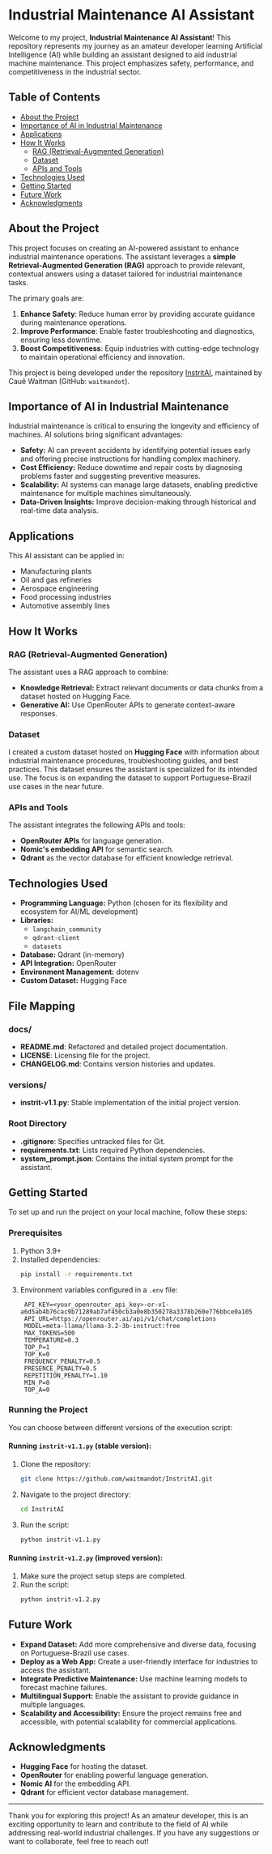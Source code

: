 # Industrial Maintenance AI Assistant

Welcome to my project, **Industrial Maintenance AI Assistant**! This repository represents my journey as an amateur developer learning Artificial Intelligence (AI) while building an assistant designed to aid industrial machine maintenance. This project emphasizes safety, performance, and competitiveness in the industrial sector.

## Table of Contents
- [About the Project](#about-the-project)
- [Importance of AI in Industrial Maintenance](#importance-of-ai-in-industrial-maintenance)
- [Applications](#applications)
- [How It Works](#how-it-works)
  - [RAG (Retrieval-Augmented Generation)](#rag-retrieval-augmented-generation)
  - [Dataset](#dataset)
  - [APIs and Tools](#apis-and-tools)
- [Technologies Used](#technologies-used)
- [Getting Started](#getting-started)
- [Future Work](#future-work)
- [Acknowledgments](#acknowledgments)

## About the Project
This project focuses on creating an AI-powered assistant to enhance industrial maintenance operations. The assistant leverages a **simple Retrieval-Augmented Generation (RAG)** approach to provide relevant, contextual answers using a dataset tailored for industrial maintenance tasks.

The primary goals are:
1. **Enhance Safety**: Reduce human error by providing accurate guidance during maintenance operations.
2. **Improve Performance**: Enable faster troubleshooting and diagnostics, ensuring less downtime.
3. **Boost Competitiveness**: Equip industries with cutting-edge technology to maintain operational efficiency and innovation.

This project is being developed under the repository [InstritAI](https://github.com/waitmandot/InstritAI.git), maintained by Cauê Waitman (GitHub: `waitmandot`).

## Importance of AI in Industrial Maintenance
Industrial maintenance is critical to ensuring the longevity and efficiency of machines. AI solutions bring significant advantages:

- **Safety:** AI can prevent accidents by identifying potential issues early and offering precise instructions for handling complex machinery.
- **Cost Efficiency:** Reduce downtime and repair costs by diagnosing problems faster and suggesting preventive measures.
- **Scalability:** AI systems can manage large datasets, enabling predictive maintenance for multiple machines simultaneously.
- **Data-Driven Insights:** Improve decision-making through historical and real-time data analysis.

## Applications
This AI assistant can be applied in:
- Manufacturing plants
- Oil and gas refineries
- Aerospace engineering
- Food processing industries
- Automotive assembly lines

## How It Works
### RAG (Retrieval-Augmented Generation)
The assistant uses a RAG approach to combine:
- **Knowledge Retrieval:** Extract relevant documents or data chunks from a dataset hosted on Hugging Face.
- **Generative AI:** Use OpenRouter APIs to generate context-aware responses.

### Dataset
I created a custom dataset hosted on **Hugging Face** with information about industrial maintenance procedures, troubleshooting guides, and best practices. This dataset ensures the assistant is specialized for its intended use. The focus is on expanding the dataset to support Portuguese-Brazil use cases in the near future.

### APIs and Tools
The assistant integrates the following APIs and tools:
- **OpenRouter APIs** for language generation.
- **Nomic's embedding API** for semantic search.
- **Qdrant** as the vector database for efficient knowledge retrieval.

## Technologies Used
- **Programming Language:** Python (chosen for its flexibility and ecosystem for AI/ML development)
- **Libraries:**
  - `langchain_community`
  - `qdrant-client`
  - `datasets`
- **Database:** Qdrant (in-memory)
- **API Integration:** OpenRouter
- **Environment Management:** dotenv
- **Custom Dataset:** Hugging Face

## File Mapping

### docs/

- **README.md**: Refactored and detailed project documentation.
- **LICENSE**: Licensing file for the project.
- **CHANGELOG.md**: Contains version histories and updates.

### versions/

- **instrit-v1.1.py**: Stable implementation of the initial project version.

### Root Directory

- **.gitignore**: Specifies untracked files for Git.
- **requirements.txt**: Lists required Python dependencies.
- **system_prompt.json**: Contains the initial system prompt for the assistant.

## Getting Started
To set up and run the project on your local machine, follow these steps:

### Prerequisites
1. Python 3.9+
2. Installed dependencies:
   ```bash
   pip install -r requirements.txt
   ```
3. Environment variables configured in a `.env` file:
   ```env
    API_KEY=<your_openrouter_api_key>-or-v1-a6d5ab4b76cac9b71289ab7af450cb3a0e8b350278a3378b260e776bbce0a105
    API_URL=https://openrouter.ai/api/v1/chat/completions
    MODEL=meta-llama/llama-3.2-3b-instruct:free
    MAX_TOKENS=500
    TEMPERATURE=0.3
    TOP_P=1
    TOP_K=0
    FREQUENCY_PENALTY=0.5
    PRESENCE_PENALTY=0.5
    REPETITION_PENALTY=1.10
    MIN_P=0
    TOP_A=0
   ```

### Running the Project
You can choose between different versions of the execution script:

#### Running `instrit-v1.1.py` (stable version):
1. Clone the repository:
   ```bash
   git clone https://github.com/waitmandot/InstritAI.git
   ```
2. Navigate to the project directory:
   ```bash
   cd InstritAI
   ```
3. Run the script:
   ```bash
   python instrit-v1.1.py
   ```

#### Running `instrit-v1.2.py` (improved version):
1. Make sure the project setup steps are completed.
2. Run the script:
   ```bash
   python instrit-v1.2.py
   ```

## Future Work
- **Expand Dataset:** Add more comprehensive and diverse data, focusing on Portuguese-Brazil use cases.
- **Deploy as a Web App:** Create a user-friendly interface for industries to access the assistant.
- **Integrate Predictive Maintenance:** Use machine learning models to forecast machine failures.
- **Multilingual Support:** Enable the assistant to provide guidance in multiple languages.
- **Scalability and Accessibility:** Ensure the project remains free and accessible, with potential scalability for commercial applications.

## Acknowledgments
- **Hugging Face** for hosting the dataset.
- **OpenRouter** for enabling powerful language generation.
- **Nomic AI** for the embedding API.
- **Qdrant** for efficient vector database management.

---

Thank you for exploring this project! As an amateur developer, this is an exciting opportunity to learn and contribute to the field of AI while addressing real-world industrial challenges. If you have any suggestions or want to collaborate, feel free to reach out!

